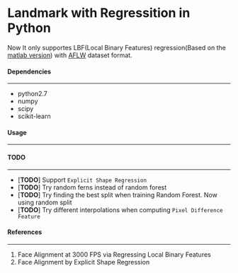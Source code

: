 Landmark with Regressition in Python
====
Now It only supportes LBF(Local Binary Features) regression(Based on the [matlab version](https://github.com/jwyang/face-alignment)) with [AFLW](http://lrs.icg.tugraz.at/research/aflw/) dataset format.      

#### __Dependencies__    
---    
* python2.7    
* numpy    
* scipy    
* scikit-learn    

#### __Usage__    
---    

#### __TODO__    
--- 
* [__TODO__] Support `Explicit Shape Regression`    
* [__TODO__] Try random ferns instead of random forest   
* [__TODO__] Try finding the best split when training Random Forest. Now using random split    
* [__TODO__] Try different interpolations when computing `Pixel Difference Feature`      



#### __References__    
---    
1. Face Alignment at 3000 FPS via Regressing Local Binary Features    
2. Face Alignment by Explicit Shape Regression
